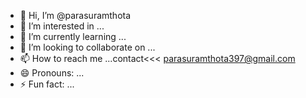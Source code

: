 - 👋 Hi, I’m @parasuramthota
- 👀 I’m interested in ...
- 🌱 I’m currently learning ...
- 💞️ I’m looking to collaborate on ...
- 📫 How to reach me ...contact<<< parasuramthota397@gmail.com
- 😄 Pronouns: ...
- ⚡ Fun fact: ...

<!---
parasuramthota/parasuramthota is a ✨ special ✨ repository because its `README.md` (this file) appears on your GitHub profile.
You can click the Preview link to take a look at your changes.
--->
